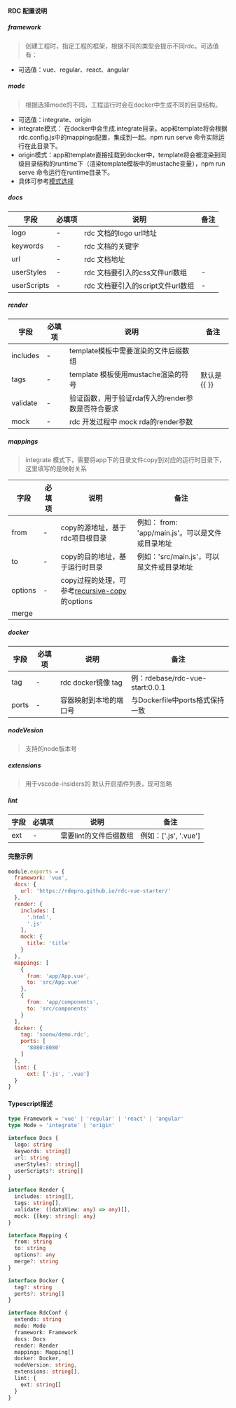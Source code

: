 #### RDC 配置说明
##### framework

> 创建工程时，指定工程的框架，根据不同的类型会提示不同rdc。可选值有：

- 可选值：vue、regular、react、angular

##### mode

> 根据选择mode的不同，工程运行时会在docker中生成不同的目录结构。

- 可选值：integrate、origin
- integrate模式： 在docker中会生成.integrate目录。app和template将会根据 rdc.config.js中的mappings配置，集成到一起。npm run serve 命令实际运行在此目录下。
- origin模式：app和template直接挂载到docker中，template将会被渲染到同级目录结构的runtime下（渲染template模板中的mustache变量），npm run serve 命令运行在runtime目录下。
- 具体可参考[模式选择](/RDE/rdc/modes.html)

##### docs


字段 | 必填项 | 说明 | 备注
---|---|---|---
logo | - | rdc 文档的logo url地址 |
keywords | - | rdc 文档的关键字 |
url | - | rdc 文档地址 |
userStyles| - | rdc 文档要引入的css文件url数组 | -
userScripts | - | rdc 文档要引入的script文件url数组 | -

##### render

字段 | 必填项 | 说明 | 备注
---|---|---|---
includes | - | template模板中需要渲染的文件后缀数组 |
tags | - | template 模板使用mustache渲染的符号 | 默认是{{ }}
validate | - | 验证函数，用于验证rda传入的render参数是否符合要求 |
mock | - | rdc 开发过程中 mock rda的render参数 | 

##### mappings

> integrate 模式下，需要将app下的目录文件copy到对应的运行时目录下，这里填写的是映射关系

字段 | 必填项 | 说明 | 备注
---|---|---|---
from | - | copy的源地址，基于rdc项目根目录 | 例如： from: 'app/main.js'。可以是文件或目录地址
to | - | copy的目的地址，基于运行时目录 | 例如：'src/main.js'，可以是文件或目录地址
options | - | copy过程的处理，可参考[recursive-copy](https://www.npmjs.com/package/recursive-copy)的options
merge |

##### docker

字段 | 必填项 | 说明 | 备注
---|---|---|---
tag | - | rdc docker镜像 tag | 例：rdebase/rdc-vue-start:0.0.1
ports | - | 容器映射到本地的端口号 | 与Dockerfile中ports格式保持一致

##### nodeVesion

> 支持的node版本号

##### extensions

> 用于vscode-insiders的 默认开启插件列表，现可忽略

##### lint

字段 | 必填项 | 说明 | 备注
---|---|---|---
ext | - | 需要lint的文件后缀数组 | 例如：['.js', '.vue']

#### 完整示例
```javascript
module.exports = {
  framework: 'vue',
  docs: {
    url: 'https://rdepro.github.io/rdc-vue-starter/'
  },
  render: {
    includes: [
      '.html',
      '.js'
    ],
    mock: {
      title: 'title'
    }
  },
  mappings: [
    {
      from: 'app/App.vue',
      to: 'src/App.vue'
    },
    {
      from: 'app/components',
      to: 'src/components'
    }
  ],
  docker: {
    tag: 'soonw/demo.rdc',
    ports: [
      '8080:8080'
    ]
  },
  lint: {
      ext: ['.js', '.vue']
  }
}
```

#### Typescript描述
```typescript
type Framework = 'vue' | 'regular' | 'react' | 'angular'
type Mode = 'integrate' | 'origin'

interface Docs {
  logo: string
  keywords: string[]
  url: string
  userStyles?: string[]
  userScripts?: string[]
}

interface Render {
  includes: string[],
  tags: string[],
  validate: ((dataView: any) => any)[],
  mock: {[key: string]: any}
}

interface Mapping {
  from: string
  to: string
  options?: any
  merge?: string
}

interface Docker {
  tag?: string
  ports?: string[]
}

interface RdcConf {
  extends: string
  mode: Mode
  framework: Framework
  docs: Docs
  render: Render
  mappings: Mapping[]
  docker: Docker,
  nodeVersion: string,
  extensions: string[],
  lint: {
    ext: string[]
  }
}

```
